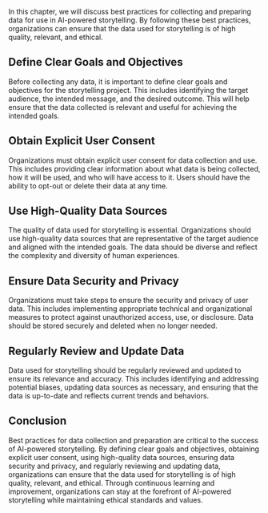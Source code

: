 
In this chapter, we will discuss best practices for collecting and preparing data for use in AI-powered storytelling. By following these best practices, organizations can ensure that the data used for storytelling is of high quality, relevant, and ethical.

Define Clear Goals and Objectives
---------------------------------

Before collecting any data, it is important to define clear goals and objectives for the storytelling project. This includes identifying the target audience, the intended message, and the desired outcome. This will help ensure that the data collected is relevant and useful for achieving the intended goals.

Obtain Explicit User Consent
----------------------------

Organizations must obtain explicit user consent for data collection and use. This includes providing clear information about what data is being collected, how it will be used, and who will have access to it. Users should have the ability to opt-out or delete their data at any time.

Use High-Quality Data Sources
-----------------------------

The quality of data used for storytelling is essential. Organizations should use high-quality data sources that are representative of the target audience and aligned with the intended goals. The data should be diverse and reflect the complexity and diversity of human experiences.

Ensure Data Security and Privacy
--------------------------------

Organizations must take steps to ensure the security and privacy of user data. This includes implementing appropriate technical and organizational measures to protect against unauthorized access, use, or disclosure. Data should be stored securely and deleted when no longer needed.

Regularly Review and Update Data
--------------------------------

Data used for storytelling should be regularly reviewed and updated to ensure its relevance and accuracy. This includes identifying and addressing potential biases, updating data sources as necessary, and ensuring that the data is up-to-date and reflects current trends and behaviors.

Conclusion
----------

Best practices for data collection and preparation are critical to the success of AI-powered storytelling. By defining clear goals and objectives, obtaining explicit user consent, using high-quality data sources, ensuring data security and privacy, and regularly reviewing and updating data, organizations can ensure that the data used for storytelling is of high quality, relevant, and ethical. Through continuous learning and improvement, organizations can stay at the forefront of AI-powered storytelling while maintaining ethical standards and values.
